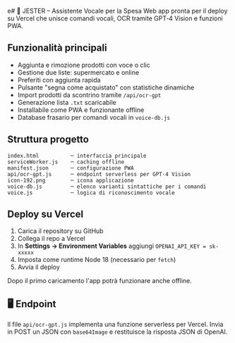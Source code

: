 e# 🧠 JESTER – Assistente Vocale per la Spesa
Web app pronta per il deploy su Vercel che unisce comandi vocali, OCR tramite GPT‑4 Vision e funzioni PWA.

## Funzionalità principali
- Aggiunta e rimozione prodotti con voce o clic
- Gestione due liste: supermercato e online
- Preferiti con aggiunta rapida
- Pulsante "segna come acquistato" con statistiche dinamiche
- Import prodotti da scontrino tramite `/api/ocr-gpt`
- Generazione lista `.txt` scaricabile
- Installabile come PWA e funzionante offline
- Database frasario per comandi vocali in `voice-db.js`

## Struttura progetto
```
index.html          ─ interfaccia principale
serviceWorker.js    ─ caching offline
manifest.json       ─ configurazione PWA
api/ocr-gpt.js      ─ endpoint serverless per GPT‑4 Vision
icon-192.png        ─ icona applicazione
voice-db.js         ─ elenco varianti sintattiche per i comandi
voice.js            ─ logica di riconoscimento vocale
```

## Deploy su Vercel
1. Carica il repository su GitHub
2. Collega il repo a Vercel
3. In **Settings → Environment Variables** aggiungi
   `OPENAI_API_KEY = sk-xxxxx`
4. Imposta come runtime Node 18 (necessario per `fetch`)
5. Avvia il deploy

Dopo il primo caricamento l'app potrà funzionare anche offline.

## 🖥️ Endpoint
Il file `api/ocr-gpt.js` implementa una funzione serverless per Vercel. Invia in POST un JSON con `base64Image` e restituisce la risposta JSON di OpenAI.
